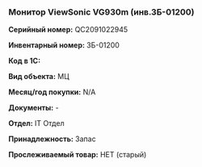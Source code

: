 ### Монитор ViewSonic VG930m (инв.ЗБ-01200) </br>

**Серийный номер:** QC2091022945 </br>

**Инвентарный номер:** ЗБ-01200 </br>

**Код в 1С:**  </br>

**Вид объекта:** МЦ

**Месяц/год покупки:** N/A </br>

**Документы:** - </br>

**Отдел:** IT Отдел </br>

**Принадлежность:** Запас </br> 

**Прослеживаемый товар:** НЕТ (старый)
